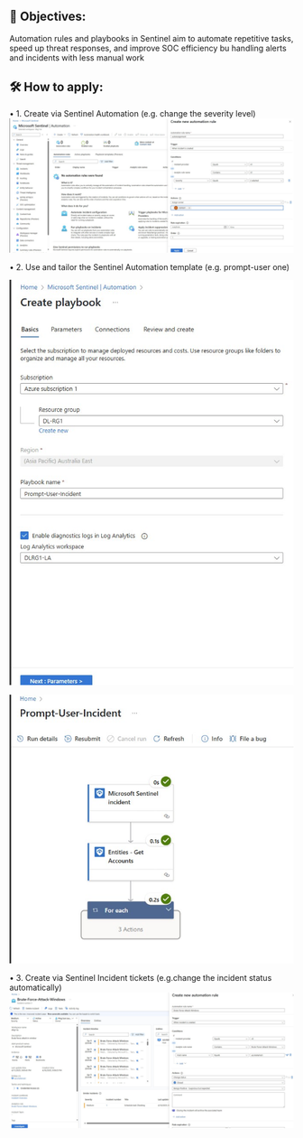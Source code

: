 ## 🎯 Objectives:

Automation rules and playbooks in Sentinel aim to automate repetitive tasks, speed up threat responses, and improve SOC efficiency bu handling alerts and incidents with less manual work

## 🛠️ How to apply:

• 1. Create via Sentinel Automation (e.g. change the severity level)
![Alt image](https://github.com/inspiretravel/azure-cloud-soc-homelab/blob/main/automation/images/99%20auto%20Playbook01.jpg?raw=true)

• 2. Use and tailor the Sentinel Automation template (e.g. prompt-user one)

![Alt image](https://github.com/inspiretravel/azure-cloud-soc-homelab/blob/main/automation/images/101%20auto%20Playbook02.jpg?raw=true)

![Alt image](https://github.com/inspiretravel/azure-cloud-soc-homelab/blob/main/automation/images/102%20auto%20Playbook03.jpg?raw=true)

• 3. Create via Sentinel Incident tickets (e.g.change the incident status automatically)
![Alt image](https://github.com/inspiretravel/azure-cloud-soc-homelab/blob/main/automation/images/103%20auto%20Playbook04.jpg?raw=true)

